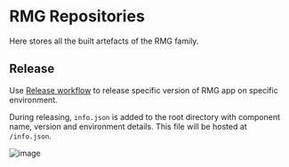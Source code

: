 # RMG Repositories

Here stores all the built artefacts of the RMG family.

## Release

Use [Release workflow](https://github.com/uat-railmapgen/rmg-repositories/actions/workflows/release.yml) to release specific version of RMG app on specific environment. 

During releasing, `info.json` is added to the root directory with component name, version and environment details. This file will be hosted at `/info.json`. 

![image](https://user-images.githubusercontent.com/9390786/160250034-c506cdf3-5c35-40d1-9bd1-13f99f899ffc.png)
